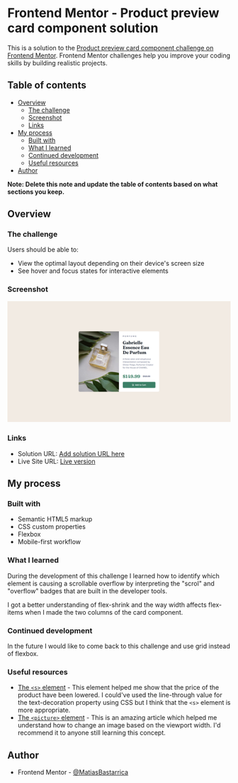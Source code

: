 # Frontend Mentor - Product preview card component solution

This is a solution to the [Product preview card component challenge on Frontend Mentor](https://www.frontendmentor.io/challenges/product-preview-card-component-GO7UmttRfa). Frontend Mentor challenges help you improve your coding skills by building realistic projects.

## Table of contents

- [Overview](#overview)
  - [The challenge](#the-challenge)
  - [Screenshot](#screenshot)
  - [Links](#links)
- [My process](#my-process)
  - [Built with](#built-with)
  - [What I learned](#what-i-learned)
  - [Continued development](#continued-development)
  - [Useful resources](#useful-resources)
- [Author](#author)

**Note: Delete this note and update the table of contents based on what sections you keep.**

## Overview

### The challenge

Users should be able to:

- View the optimal layout depending on their device's screen size
- See hover and focus states for interactive elements

### Screenshot

![](./screenshot.png)

### Links

- Solution URL: [Add solution URL here](https://your-solution-url.com)
- Live Site URL: [Live version](https://matiasbastarrica.github.io/product-preview-card-component/)

## My process

### Built with

- Semantic HTML5 markup
- CSS custom properties
- Flexbox
- Mobile-first workflow

### What I learned

During the development of this challenge I learned how to identify which element is causing a scrollable overflow by interpreting the "scrol" and "overflow" badges that are built in the developer tools.

I got a better understanding of flex-shrink and the way width affects flex-items when I made the two columns of the card component.

### Continued development

In the future I would like to come back to this challenge and use grid instead of flexbox.

### Useful resources

- [The `<s>` element](https://www.w3schools.com/tags/tag_s.asp) - This element helped me show that the price of the product have been lowered. I could've used the line-through value for the text-decoration property using CSS but I think that the `<s>` element is more appropriate.
- [The `<picture>` element](https://www.w3schools.com/html/html_images_picture.asp) - This is an amazing article which helped me understand how to change an image based on the viewport width. I'd recommend it to anyone still learning this concept.

## Author

- Frontend Mentor - [@MatiasBastarrica](https://www.frontendmentor.io/profile/MatiasBastarrica)
